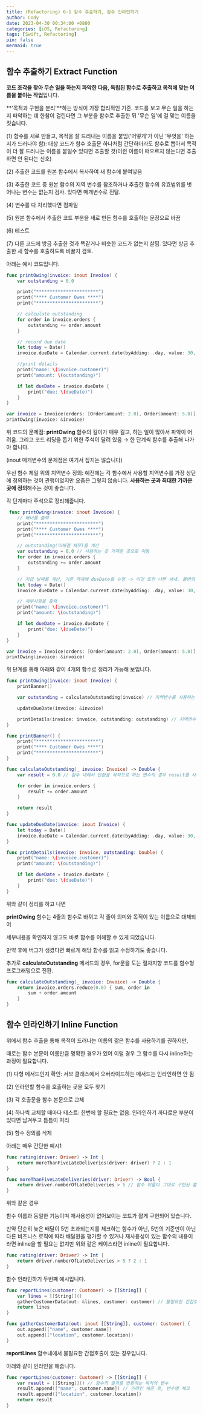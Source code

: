 ```yaml
---
title: (Refactoring) 6-1 함수 추출하기, 함수 인라인하기
author: Cody
date: 2023-04-30 00:34:00 +0800
categories: [iOS, Refactoring]
tags: [Swift, Refactoring]
pin: false
mermaid: true
---
```

## **함수 추출하기 Extract Function**

**코드 조각을 찾아 무슨 일을 하는지 파악한 다음, 독립된 함수로 추출하고 목적에 맞는 이름을 붙이는 작업**입니다.

**'목적과 구현을 분리'**하는 방식이 가장 합리적인 기준. 코드를 보고 무슨 일을 하는지 파악하는 데 한참이 걸린다면 그 부분을 함수로 추출한 뒤 '무슨 일'에 걸 맞는 이름을 짓습니다.

(1) 함수를 새로 만들고, 목적을 잘 드러내는 이름을 붙임('어떻게'가 아닌 '무엇을' 하는지가 드러나야 함): 대상 코드가 함수 호출문 하나처럼 간단하더라도 함수로 뽑아서 목적이 더 잘 드러나는 이름을 붙일수 있다면 추출할 것(이런 이름이 떠오르지 않는다면 추출하면 안 된다는 신호)

(2) 추출한 코드를 원본 함수에서 복사하여 새 함수에 붙여넣음

(3) 추출한 코드 중 원본 함수의 지역 변수를 참조하거나 추출한 함수의 유효범위를 벗어나는 변수는 없는지 검사. 있다면 매개변수로 전달.

(4) 변수를 다 처리했다면 컴파일

(5) 원본 함수에서 추출한 코드 부분을 새로 만든 함수를 호출하는 문장으로 바꿈

(6) 테스트

(7) 다른 코드에 방금 추출한 것과 똑같거나 비슷한 코드가 없는지 살핌. 있다면 방금 추출한 새 함수를 호출하도록 바꿀지 검토.

아래는 예시 코드입니다.

```swift
func printOwing(invoice: inout Invoice) {
    var outstanding = 0.0

    print("***********************")
    print("**** Customer Owes ****")
    print("***********************")

    // calculate outstanding
    for order in invoice.orders {
        outstanding += order.amount
    }

    // record due date
    let today = Date()
    invoice.dueDate = Calendar.current.date(byAdding: .day, value: 30, to: today)

    //print details
    print("name: \(invoice.customer)")
    print("amount: \(outstanding)")

    if let dueDate = invoice.dueDate {
        print("due: \(dueDate)")
    }
}

var invoice = Invoice(orders: [Order(amount: 2.0), Order(amount: 5.0)], customer: "엘리")
printOwing(invoice: &invoice)
```

위 코드의 문제점: **printOwing** 함수의 길이가 매우 길고, 하는 일이 많아서 파악이 어려움. 그리고 코드 리딩을 돕기 위한 주석이 달려 있음 → 한 단계씩 함수를 추출해 나가야 합니다.

(inout 매개변수의 문제점은 여기서 짚지는 않습니다)

우선 함수 제일 위의 지역변수 정의: 예전에는 각 함수에서 사용할 지역변수를 가장 상단에 정의하는 것이 관행이었지만 요즘은 그렇지 않습니다. **사용하는 곳과 최대한 가까운 곳에 정의**해주는 것이 좋습니다.

각 단계마다 주석으로 정리해줍니다.

```swift
 func printOwing(invoice: inout Invoice) {
    // 배너를 출력
    print("***********************")
    print("**** Customer Owes ****")
    print("***********************")

    // outstanding(미해결 채무)을 계산
    var outstanding = 0.0 // 사용하는 곳 가까운 곳으로 이동
    for order in invoice.orders {
        outstanding += order.amount
    }

    // 지급 날짜를 계산, 기존 객체에 dueDate를 수정 -> 이것 또한 나쁜 냄새. 불변의 데이터를 유지하는 것이 좋음(여기서는 일단 패스)
    let today = Date()
    invoice.dueDate = Calendar.current.date(byAdding: .day, value: 30, to: today)

    // 세부사항을 출력
    print("name: \(invoice.customer)")
    print("amount: \(outstanding)")

    if let dueDate = invoice.dueDate {
        print("due: \(dueDate)")
    }
}

var invoice = Invoice(orders: [Order(amount: 2.0), Order(amount: 5.0)], customer: "엘리")
printOwing(invoice: &invoice)
```

위 단계를 통해 아래와 같이 4개의 함수로 정리가 가능해 보입니다.

```swift
func printOwing(invoice: inout Invoice) {
    printBanner()

    var outstanding = calculateOutstanding(invoice) // 지역변수를 사용하는 경우 매개변수로 넘김

    updateDueDate(invoice: &invoice)

    printDetails(invoice: invoice, outstanding: outstanding) // 지역변수를 사용하는 경우 매개변수로 넘김
}

func printBanner() {
    print("***********************")
    print("**** Customer Owes ****")
    print("***********************")
}

func calculateOutstanding(_ invoice: Invoice) -> Double {
    var result = 0.0 // 함수 내에서 반환을 목적으로 하는 변수의 경우 result를 사용

    for order in invoice.orders {
        result += order.amount
    }

    return result
}

func updateDueDate(invoice: inout Invoice) {
    let today = Date()
    invoice.dueDate = Calendar.current.date(byAdding: .day, value: 30, to: today)
}

func printDetails(invoice: Invoice, outstanding: Double) {
    print("name: \(invoice.customer)")
    print("amount: \(outstanding)")

    if let dueDate = invoice.dueDate {
        print("due: \(dueDate)")
    }
}
```

위와 같이 정리를 하고 나면

**printOwing** 함수는 4줄의 함수로 바뀌고 각 줄이 의미와 목적이 있는 이름으로 대체되어

세부내용을 확인하지 않고도 바로 함수를 이해할 수 있게 되었습니다.

만약 후에 버그가 생겼다면 빠르게 해당 함수를 읽고 수정하기도 좋습니다.

추가로 **calculateOutstanding** 메서드의 경우, for문을 도는 절차지향 코드를 함수형 프로그래밍으로 전환.

```swift
func calculateOutstanding(_ invoice: Invoice) -> Double {
    return invoice.orders.reduce(0.0) { sum, order in
        sum + order.amount
    }
}
```

## **함수 인라인하기 Inline Function**

위에서 함수 추출을 통해 목적이 드러나는 이름의 짧은 함수를 사용하기를 권하지만,

때로는 함수 본문이 이름만큼 명확한 경우가 있어 이럴 경우 그 함수를 다시 inline하는 과정이 필요합니다.

(1) 다형 메서드인지 확인: 서브 클래스에서 오버라이드하는 메서드는 인라인하면 안 됨

(2) 인라인할 함수를 호출하는 곳을 모두 찾기

(3) 각 호출문을 함수 본문으로 교체

(4) 하나씩 교체할 때마다 테스트: 한번에 할 필요는 없음. 인라인하기 까다로운 부분이 있다면 남겨두고 틈틈이 처리

(5) 함수 정의를 삭제

아래는 매우 간단한 예시1

```swift
func rating(driver: Driver) -> Int {
    return moreThanFiveLateDeliveries(driver: driver) ? 2 : 1
}

func moreThanFiveLateDeliveries(driver: Driver) -> Bool {
    return driver.numberOfLateDeliveries > 5 // 함수 이름이 그대로 구현된 짧은 코드
}
```

위와 같은 경우

함수 이름과 동일한 기능이며 재사용성이 없어보이는 코드가 짧게 구현되어 있습니다.

만약 단순히 늦은 배달이 5번 초과되는지를 체크하는 함수가 아닌, 5번의 기준만이 아닌 다른 비즈니스 로직에 따라 배달원을 평가할 수 있거나 재사용성이 있는 함수의 내용이라면 inline을 할 필요는 없지만 위와 같은 케이스라면 inline이 필요합니다.

```swift
func rating(driver: Driver) -> Int {
    return driver.numberOfLateDeliveries > 5 ? 2 : 1
}
```

함수 인라인하기 두번째 예시입니다.

```swift
func reportLines(customer: Customer) -> [[String]] {
    var lines = [[String]]()
    gatherCustomerData(out: &lines, customer: customer) // 불필요한 간접호출
    return lines
}

func gatherCustomerData(out: inout [[String]], customer: Customer) {
    out.append(["name", customer.name])
    out.append(["location", customer.location])
}
```

**reportLines** 함수내에서 불필요한 간접호출이 있는 경우입니다.

아래와 같이 인라인을 해줍니다.

```swift
func reportLines(customer: Customer) -> [[String]] {
    var result = [[String]]() // 함수의 결과를 반환하는 목적의 변수
    result.append(["name", customer.name]) // 인라인 해준 후, 변수명 체크
    result.append(["location", customer.location])
    return result
}
```